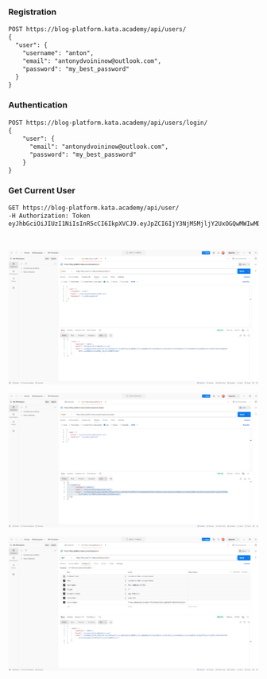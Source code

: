 
### Registration
```
POST https://blog-platform.kata.academy/api/users/
{
  "user": {
    "username": "anton",
    "email": "antonydvoininow@outlook.com",
    "password": "my_best_password"
  }
}
```

### Authentication
```
POST https://blog-platform.kata.academy/api/users/login/
{
    "user": {
      "email": "antonydvoininow@outlook.com",
      "password": "my_best_password"
    }
}
```

###  Get Current User
```
GET https://blog-platform.kata.academy/api/user/
-H Authorization: Token eyJhbGciOiJIUzI1NiIsInR5cCI6IkpXVCJ9.eyJpZCI6IjY3NjM5MjljY2UxОGQwMWIwMDJiNjYzNSIsInVzZXJuYW1lIjoiYW50b24iLCJleHAiOjE3Mzk3NjI4NDUsImlhdCI6MTczNDU3ODg0NX0.0E8h2_unnHHfQhevGPqq9Mpy_U0j90ylVаMbTEYb1mo
```

<br/>

![screenshot](https://github.com/anton-dv/rest/blob/main/screenshot1.png)

![screenshot](https://github.com/anton-dv/rest/blob/main/screenshot2.png)

![screenshot](https://github.com/anton-dv/rest/blob/main/screenshot3.png)
